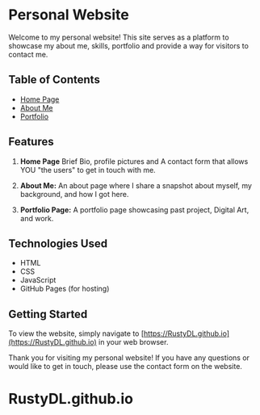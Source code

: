 # Personal Website

Welcome to my personal website! This site serves as a platform to showcase my about me, skills, portfolio and provide a way for visitors to contact me.

## Table of Contents

- [Home Page](#index)
- [About Me](#aboutme)
- [Portfolio](#portfolio)

## Features

1. **Home Page** Brief Bio, profile pictures and A contact form that allows YOU "the users" to get in touch with me.

2. **About Me:** An about page where I share a snapshot about myself, my background, and how I got here.

3. **Portfolio Page:** A portfolio page showcasing past project, Digital Art, and work.

## Technologies Used

- HTML
- CSS
- JavaScript
- GitHub Pages (for hosting)

## Getting Started

To view the website, simply navigate to [https://RustyDL.github.io](https://RustyDL.github.io) in your web browser.

Thank you for visiting my personal website! If you have any questions or would like to get in touch, please use the contact form on the website.
# RustyDL.github.io
